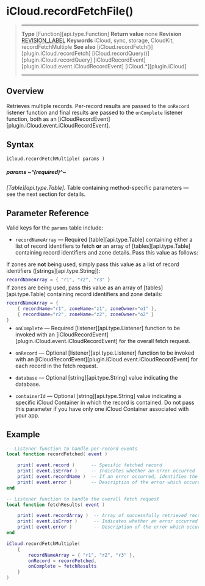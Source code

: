 # iCloud.recordFetchFile()

> --------------------- ------------------------------------------------------------------------------------------
> __Type__              [Function][api.type.Function]
> __Return value__      none
> __Revision__          [REVISION_LABEL](REVISION_URL)
> __Keywords__          iCloud, sync, storage, CloudKit, recordFetchMultiple
> __See also__          [iCloud.recordFetch()][plugin.iCloud.recordFetch]
>						[iCloud.recordQuery()][plugin.iCloud.recordQuery]
>						[iCloudRecordEvent][plugin.iCloud.event.iCloudRecordEvent]
>                       [iCloud.*][plugin.iCloud]
> --------------------- ------------------------------------------------------------------------------------------


## Overview

Retrieves multiple records. <nobr>Per-record</nobr> results are passed to the `onRecord` listener function and final results are passed to the `onComplete` listener function, both as an [iCloudRecordEvent][plugin.iCloud.event.iCloudRecordEvent].


## Syntax

    iCloud.recordFetchMultiple( params )

##### params ~^(required)^~
_[Table][api.type.Table]._ Table containing <nobr>method-specific</nobr> parameters &mdash; see the next section for details.


## Parameter Reference

Valid keys for the `params` table include:

* `recordNameArray` &mdash; Required [table][api.type.Table] containing either a list of record identifiers to fetch __or__ an array of [tables][api.type.Table] containing record identifiers and zone details. Pass this value as follows:

<div class="code-indent">

If zones are __not__ being used, simply pass this value as a list of record identifiers \([strings][api.type.String]\):

<div style="margin-top:-6px; margin-bottom:-10px;">

``````lua
recordNameArray = { "r1", "r2", "r3" }
``````

</div>

If zones are being used, pass this value as an array of [tables][api.type.Table] containing record identifiers and zone details:

<div style="margin-top:-6px; margin-bottom:-10px;">

``````lua
recordNameArray = {
	{ recordName="r1", zoneName="z1", zoneOwner="o1" },
	{ recordName="r2", zoneName="z2", zoneOwner="o2" }
}
``````

</div>
</div>

* `onComplete` &mdash; Required [listener][api.type.Listener] function to be invoked with an [iCloudRecordEvent][plugin.iCloud.event.iCloudRecordEvent] for the overall fetch request.

* `onRecord` &mdash; Optional [listener][api.type.Listener] function to be invoked with an [iCloudRecordEvent][plugin.iCloud.event.iCloudRecordEvent] for each record in the fetch request.

* `database` &mdash; Optional [string][api.type.String] value indicating the database.

* `containerId` &mdash; Optional [string][api.type.String] value indicating a specific iCloud Container in which the record is contained. Do not pass this parameter if you have only one iCloud Container associated with your app.


## Example

``````lua
-- Listener function to handle per-record events
local function recordFetched( event )

	print( event.record )      -- Specific fetched record
	print( event.isError )     -- Indicates whether an error occurred
	print( event.recordName )  -- If an error occurred, identifies the record involved
	print( event.error )       -- Description of the error which occurred, if any
end

-- Listener function to handle the overall fetch request
local function fetchResults( event )

	print( event.recordArray )  -- Array of successfully retrieved records
	print( event.isError )      -- Indicates whether an error occurred
	print( event.error )        -- Description of the error which occurred, if any
end

iCloud.recordFetchMultiple(
	{
		recordNameArray = { "r1", "r2", "r3" },
		onRecord = recordFetched,
		onComplete = fetchResults
	}
)
``````
